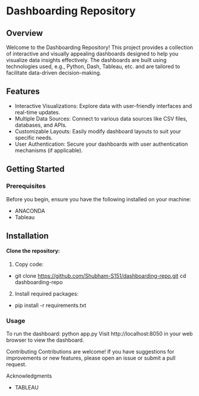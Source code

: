 # Dashboarding Repository
## Overview
Welcome to the Dashboarding Repository! This project provides a collection of interactive and visually appealing dashboards designed to help you visualize data insights effectively. The dashboards are built using technologies used, e.g., Python, Dash, Tableau, etc. and are tailored to facilitate data-driven decision-making.

## Features
- Interactive Visualizations: Explore data with user-friendly interfaces and real-time updates.
- Multiple Data Sources: Connect to various data sources like CSV files, databases, and APIs.
- Customizable Layouts: Easily modify dashboard layouts to suit your specific needs.
- User Authentication: Secure your dashboards with user authentication mechanisms (if applicable).
## Getting Started
### Prerequisites
Before you begin, ensure you have the following installed on your machine:
- ANACONDA
- Tableau
## Installation
#### Clone the repository:
1. Copy code: 
- git clone https://github.com/Shubham-S151/dashboarding-repo.git
  cd dashboarding-repo
2. Install required packages:
- pip install -r requirements.txt

### Usage
To run the dashboard:
python app.py
Visit http://localhost:8050 in your web browser to view the dashboard.

Contributing
Contributions are welcome! If you have suggestions for improvements or new features, please open an issue or submit a pull request.

Acknowledgments
- TABLEAU
